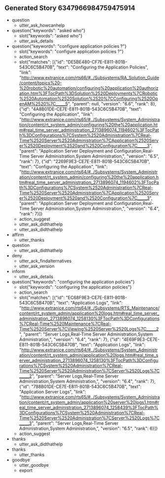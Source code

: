 ## Generated Story 6347966984759475914
* question
    - utter_ask_howcanhelp
* question{"keywords": "asked who"}
    - slot{"keywords": "asked who"}
    - utter_ask_details
* question{"keywords": "configure application policies ?"}
    - slot{"keywords": "configure application policies ?"}
    - action_search
    - slot{"matches": [{"id": "DE5BE480-CF7E-E811-801B-543C6C5B470B", "text": "Configuring the Application Policies", "link": "http://www.extranice.com/rts66/#../Subsystems/RA_Solution_Guide/content/topics%20-%20robotic%20automation/configuring%20application%20authorization.htm%3FTocPath%3DSolution%2520Deployments%7CRobotic%2520Automation%2520Solution%2520%7CConfiguring%2520OpenAM%2520%7C_____5", "parent": null, "version": "6.6", "rank": 8}, {"id": "4A8B01DE-CE7E-E811-801B-543C6C5B470B", "text": "Configuring the Application", "link": "http://www.extranice.com/rts65/#../Subsystems/System_Administration/content/rt_system_admin/configuring%20the%20application.htm#real_time_server_administration_2713896074_1194602%3FTocPath%3DConfigurations%7CSystem%2520Administration%7CReal-Time%2520Server%2520Administration%7CApplication%2520Server%2520Deployment%2520and%2520Configuration%7C_____3", "parent": "Application Server Deployment and Configuration,Real-Time Server Administration,System Administration,", "version": "6.5", "rank": 7}, {"id": "2269F9E3-CE7E-E811-801B-543C6C5B470B", "text": "Configuring the Application", "link": "http://www.extranice.com/rts64/#../Subsystems/System_Administration/content/rt_system_admin/configuring%20the%20application.htm#real_time_server_administration_2713896074_1194602%3FTocPath%3DConfigurations%7CSystem%2520Administration%7CReal-Time%2520Server%2520Administration%7CApplication%2520Server%2520Deployment%2520and%2520Configuration%7C_____3", "parent": "Application Server Deployment and Configuration,Real-Time Server Administration,System Administration,", "version": "6.4", "rank": 7}]}
    - action_suggest
    - utter_ask_didthathelp
    - utter_ask_didthathelp
* affirm
    - utter_thanks
* question
    - utter_ask_didthathelp
* deny
    - utter_ack_findalternatives
    - utter_ask_version
* inform
    - utter_ask_details
* question{"keywords": "configuring the application policies"}
    - slot{"keywords": "configuring the application policies"}
    - action_search
    - slot{"matches": [{"id": "EC68F9E3-CE7E-E811-801B-543C6C5B470B", "text": "Application Logs", "link": "http://www.extranice.com/rts64/#../Subsystems/RTS_Maintenance/content/rt_system_admin/application%20logs.htm#real_time_server_administration_2713896074_1258130%3FTocPath%3DConfigurations%7CReal-Time%2520Maintenance%7CReal-Time%2520Server%7CViewing%2520Server%2520Logs%7C_____2", "parent": "Server Logs,Real-Time Server Administration,System Administration,", "version": "6.4", "rank": 7}, {"id": "4E69F9E3-CE7E-E811-801B-543C6C5B470B", "text": "Application Logs", "link": "http://www.extranice.com/rts64/#../Subsystems/System_Administration/content/rt_system_admin/application%20logs.htm#real_time_server_administration_2713896074_1258130%3FTocPath%3DConfigurations%7CSystem%2520Administration%7CReal-Time%2520Server%2520Administration%7CServer%2520Logs%7C_____2", "parent": "Server Logs,Real-Time Server Administration,System Administration,", "version": "6.4", "rank": 7}, {"id": "788B01DE-CE7E-E811-801B-543C6C5B470B", "text": "Application Server Logs", "link": "http://www.extranice.com/rts65/#../Subsystems/System_Administration/content/rt_system_admin/application%20server%20logs1.htm#real_time_server_administration_2713896074_1258439%3FTocPath%3DConfigurations%7CSystem%2520Administration%7CReal-Time%2520Server%2520Administration%7CServer%2520Logs%7C_____3", "parent": "Server Logs,Real-Time Server Administration,System Administration,", "version": "6.5", "rank": 6}]}
    - action_suggest
* thanks
    - utter_ask_didthathelp
* thanks
    - utter_thanks
* goodbye
    - utter_goodbye
    - export

